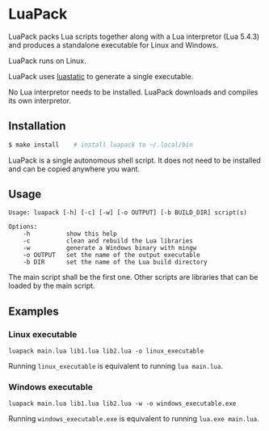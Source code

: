 # LuaPack

LuaPack packs Lua scripts together along with a Lua interpretor (Lua 5.4.3)
and produces a standalone executable for Linux and Windows.

LuaPack runs on Linux.

LuaPack uses [luastatic](https://github.com/ers35/luastatic) to generate a single executable.

No Lua interpretor needs to be installed. LuaPack downloads and compiles its own interpretor.

## Installation

``` sh
$ make install    # install luapack to ~/.local/bin
```

LuaPack is a single autonomous shell script.
It does not need to be installed and can be copied anywhere you want.

## Usage

```
Usage: luapack [-h] [-c] [-w] [-o OUTPUT] [-b BUILD_DIR] script(s)

Options:
    -h          show this help
    -c          clean and rebuild the Lua libraries
    -w          generate a Windows binary with mingw
    -o OUTPUT   set the name of the output executable
    -b DIR      set the name of the Lua build directory
```

The main script shall be the first one.
Other scripts are libraries that can be loaded by the main script.

## Examples

### Linux executable

```
luapack main.lua lib1.lua lib2.lua -o linux_executable
```

Running `linux_executable` is equivalent to running `lua main.lua`.

### Windows executable

```
luapack main.lua lib1.lua lib2.lua -w -o windows_executable.exe
```

Running `windows_executable.exe` is equivalent to running `lua.exe main.lua`.
